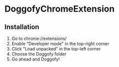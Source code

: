# DoggofyChromeExtension

## Installation
1. Go to chrome://extensions/
2. Enable "Developer mode" in the top-right corner
3. Click "Load unpacked" in the top-left corner
4. Choose the Doggofy folder
5. Go ahead and Doggofy!

